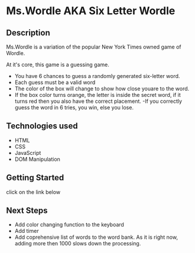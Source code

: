 # Ms.Wordle AKA Six Letter Wordle

## Description

Ms.Wordle is a variation of the popular New York Times owned game of Wordle.

At it's core, this game is a guessing game.

- You have 6 chances to guess a randomly generated six-letter word.
- Each guess must be a valid word
- The color of the box will change to show how close youare to the word.
- If the box color turns orange, the letter is inside the secret word, if it turns red then you also have the correct placement.
-If you correctly guess the word in 6 tries, you win, else you lose.

## Technologies used

- HTML
- CSS
- JavaScript
- DOM Manipulation

## Getting Started

click on the link below

## Next Steps

- Add color changing function to the keyboard
- Add timer
- Add coprehensive list of words to the word bank. As it is right now, adding more then 1000 slows down the processing. 